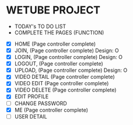 # WETUBE PROJECT

- TODAY's TO DO LIST
- COMPLETE THE PAGES (FUNCTION)
- [x] HOME (Page controller complete)
- [x] JOIN, (Page controller complete) Design: O
- [x] LOGIN, (Page controller complete) Design: O
- [x] LOGOUT, (Page controller complete)
- [x] UPLOAD, (Page controller complete) Design: O
- [x] VIDEO DETAIL (Page controller complete)
- [x] VIDEO EDIT (Page controller complete)
- [x] VIDEO DELETE (Page controller complete)
- [x] EDIT PROFILE
- [ ] CHANGE PASSWORD
- [x] ME (Page controller complete)
- [ ] USER DETAIL
